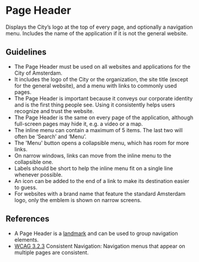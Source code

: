 <!-- @license CC0-1.0 -->

# Page Header

Displays the City’s logo at the top of every page, and optionally a navigation menu.
Includes the name of the application if it is not the general website.

## Guidelines

- The Page Header must be used on all websites and applications for the City of Amsterdam.
- It includes the logo of the City or the organization, the site title (except for the general website), and a menu with links to commonly used pages.
- The Page Header is important because it conveys our corporate identity and is the first thing people see.
  Using it consistently helps users recognize and trust the website.
- The Page Header is the same on every page of the application, although full-screen pages may hide it, e.g. a video or a map.
- The inline menu can contain a maximum of 5 items.
  The last two will often be ‘Search’ and ‘Menu’.
- The 'Menu' button opens a collapsible menu, which has room for more links.
- On narrow windows, links can move from the inline menu to the collapsible one.
- Labels should be short to help the inline menu fit on a single line whenever possible.
- An icon can be added to the end of a link to make its destination easier to guess.
- For websites with a brand name that feature the standard Amsterdam logo, only the emblem is shown on narrow screens.

## References

- A Page Header is a [landmark](https://www.w3.org/TR/wai-aria-practices-1.1/#aria_landmark_roles) and can be used to group navigation elements.
- [WCAG 3.2.3](https://wcag.com/designers/3-2-3-consistent-navigation/) Consistent Navigation: Navigation menus that appear on multiple pages are consistent.
